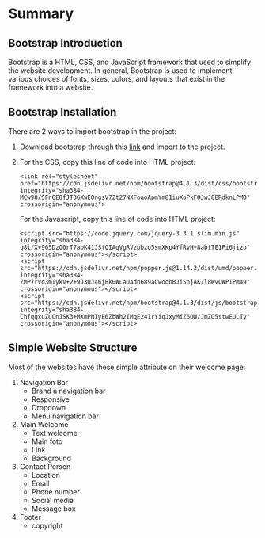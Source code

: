 # Summary

## Bootstrap Introduction

Bootstrap is a HTML, CSS, and JavaScript framework that used to simplify the website development. In general, Bootstrap is used to implement various choices of fonts, sizes, colors, and layouts that exist in the framework into a website.

## Bootstrap Installation

There are 2 ways to import bootstrap in the project:

1. Download bootstrap through this [link](https://github.com/twbs/bootstrap/releases/download/v4.1.3/bootstrap-4.1.3-dist.zip) and import to the project.
2. For the CSS, copy this line of code into HTML project:

   ```
   <link rel="stylesheet" href="https://cdn.jsdelivr.net/npm/bootstrap@4.1.3/dist/css/bootstrap.min.css" integrity="sha384-MCw98/SFnGE8fJT3GXwEOngsV7Zt27NXFoaoApmYm81iuXoPkFOJwJ8ERdknLPMO" crossorigin="anonymous">
   ```

   For the Javascript, copy this line of code into HTML project:

   ```
   <script src="https://code.jquery.com/jquery-3.3.1.slim.min.js" integrity="sha384-q8i/X+965DzO0rT7abK41JStQIAqVgRVzpbzo5smXKp4YfRvH+8abtTE1Pi6jizo" crossorigin="anonymous"></script>
   <script src="https://cdn.jsdelivr.net/npm/popper.js@1.14.3/dist/umd/popper.min.js" integrity="sha384-ZMP7rVo3mIykV+2+9J3UJ46jBk0WLaUAdn689aCwoqbBJiSnjAK/l8WvCWPIPm49" crossorigin="anonymous"></script>
   <script src="https://cdn.jsdelivr.net/npm/bootstrap@4.1.3/dist/js/bootstrap.min.js" integrity="sha384-ChfqqxuZUCnJSK3+MXmPNIyE6ZbWh2IMqE241rYiqJxyMiZ6OW/JmZQ5stwEULTy" crossorigin="anonymous"></script>
   ```

## Simple Website Structure

Most of the websites have these simple attribute on their welcome page:

1. Navigation Bar
   - Brand a navigation bar
   - Responsive
   - Dropdown
   - Menu navigation bar
2. Main Welcome
   - Text welcome
   - Main foto
   - Link
   - Background
3. Contact Person
   - Location
   - Email
   - Phone number
   - Social media
   - Message box
4. Footer
   - copyright
